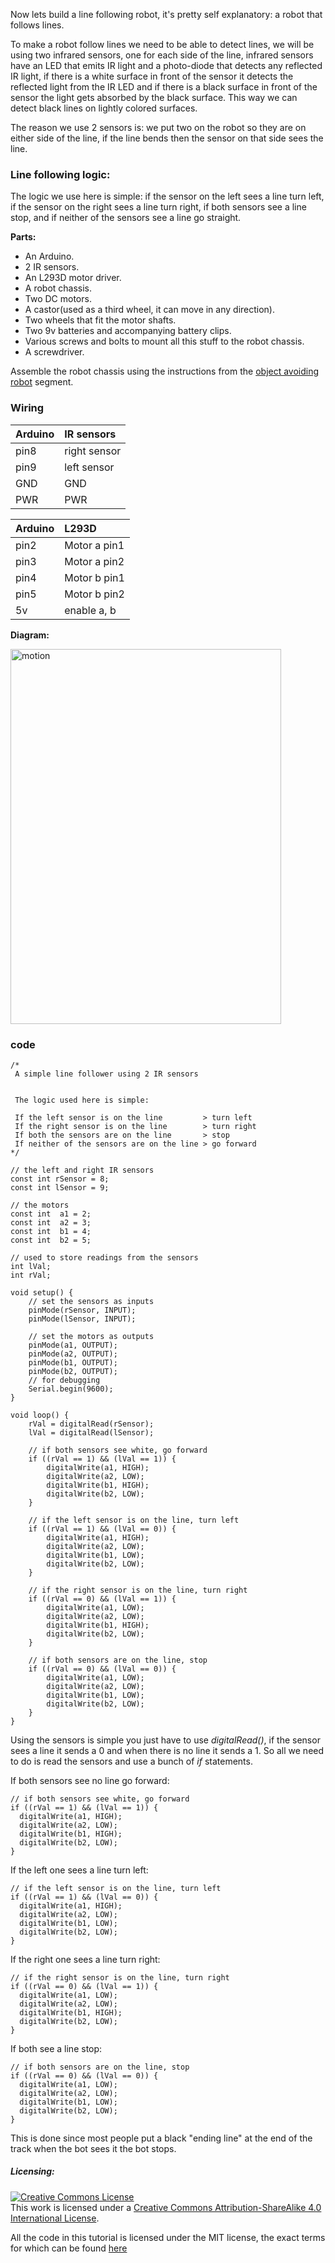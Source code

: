 Now lets build a line following robot, it's pretty self explanatory: a robot that
follows lines.

To make a robot follow lines we need to be able to detect lines, we will be using
two infrared sensors, one for each side of the line,
infrared sensors have an LED that emits IR light and a photo-diode that detects
any reflected IR light, if there is a white surface in front of the sensor it
detects the reflected light from the IR LED and if there is a black surface in
front of the sensor the light gets absorbed by the black surface. This way we can
detect black lines on lightly colored surfaces.

The reason we use 2 sensors is: we put two on the robot so they are on either side of
the line, if the line bends then the sensor on that side sees the line.

### Line following logic:

The logic we use here is simple: if the sensor on the left sees a line turn left,
if the sensor on the right sees a line turn right, if both sensors see a line stop,
and if neither of the sensors see a line go straight.

**Parts:**

* An Arduino.
* 2 IR sensors.
* An L293D motor driver.
* A robot chassis.
* Two DC motors.
* A castor(used as a third wheel, it can move in any direction).
* Two wheels that fit the motor shafts.
* Two 9v batteries and accompanying battery clips.
* Various screws and bolts to mount all this stuff to the robot chassis.
* A screwdriver.

Assemble the robot chassis using the instructions from the [object avoiding robot](https://aaalearn.mystagingwebsite.com/2018/04/arduino-summer-camp-obstacle-avoiding-robot/) segment.

### Wiring

| Arduino        | IR sensors     |
| :------------- | :------------- |
| pin8           | right sensor   |
| pin9           | left sensor    |
| GND            | GND            |
| PWR            | PWR            |

| Arduino        | L293D          |
| :------------- | :------------- |
| pin2           | Motor a pin1   |
| pin3           | Motor a pin2   |
| pin4           | Motor b pin1   |
| pin5           | Motor b pin2   |
| 5v             | enable a, b    |

**Diagram:**

<img class="aligncenter wp-image-147 size-full" src="https://aaalearn.mystagingwebsite.com/wp-content/uploads/2018/04/line_follower.png" alt="motion" width="433" height="600" />

### code
```
/*
 A simple line follower using 2 IR sensors


 The logic used here is simple:

 If the left sensor is on the line         > turn left
 If the right sensor is on the line        > turn right
 If both the sensors are on the line       > stop
 If neither of the sensors are on the line > go forward
*/

// the left and right IR sensors
const int rSensor = 8;
const int lSensor = 9;

// the motors
const int  a1 = 2;
const int  a2 = 3;
const int  b1 = 4;
const int  b2 = 5;

// used to store readings from the sensors
int lVal;
int rVal;

void setup() {
	// set the sensors as inputs
	pinMode(rSensor, INPUT);
	pinMode(lSensor, INPUT);

	// set the motors as outputs
	pinMode(a1, OUTPUT);
	pinMode(a2, OUTPUT);
	pinMode(b1, OUTPUT);
	pinMode(b2, OUTPUT);
	// for debugging
	Serial.begin(9600);
}

void loop() {
	rVal = digitalRead(rSensor);
	lVal = digitalRead(lSensor);

	// if both sensors see white, go forward
	if ((rVal == 1) && (lVal == 1)) {
		digitalWrite(a1, HIGH);
		digitalWrite(a2, LOW);
		digitalWrite(b1, HIGH);
		digitalWrite(b2, LOW);
	}

	// if the left sensor is on the line, turn left
	if ((rVal == 1) && (lVal == 0)) {
		digitalWrite(a1, HIGH);
		digitalWrite(a2, LOW);
		digitalWrite(b1, LOW);
		digitalWrite(b2, LOW);
	}

	// if the right sensor is on the line, turn right
	if ((rVal == 0) && (lVal == 1)) {
		digitalWrite(a1, LOW);
		digitalWrite(a2, LOW);
		digitalWrite(b1, HIGH);
		digitalWrite(b2, LOW);
	}

	// if both sensors are on the line, stop
	if ((rVal == 0) && (lVal == 0)) {
		digitalWrite(a1, LOW);
		digitalWrite(a2, LOW);
		digitalWrite(b1, LOW);
		digitalWrite(b2, LOW);
	}
}
```

Using the sensors is simple you just have to use *digitalRead()*, if the sensor
sees a line it sends a 0 and when there is no line it sends a 1.
So all we need to do is read the sensors and use a bunch of *if* statements.

If both sensors see no line go forward:
```
// if both sensors see white, go forward
if ((rVal == 1) && (lVal == 1)) {
  digitalWrite(a1, HIGH);
  digitalWrite(a2, LOW);
  digitalWrite(b1, HIGH);
  digitalWrite(b2, LOW);
}
```

If the left one sees a line turn left:
```
// if the left sensor is on the line, turn left
if ((rVal == 1) && (lVal == 0)) {
  digitalWrite(a1, HIGH);
  digitalWrite(a2, LOW);
  digitalWrite(b1, LOW);
  digitalWrite(b2, LOW);
}
```

If the right one sees a line turn right:
```
// if the right sensor is on the line, turn right
if ((rVal == 0) && (lVal == 1)) {
  digitalWrite(a1, LOW);
  digitalWrite(a2, LOW);
  digitalWrite(b1, HIGH);
  digitalWrite(b2, LOW);
}
```

If both see a line stop:
```
// if both sensors are on the line, stop
if ((rVal == 0) && (lVal == 0)) {
  digitalWrite(a1, LOW);
  digitalWrite(a2, LOW);
  digitalWrite(b1, LOW);
  digitalWrite(b2, LOW);
}
```
This is done since most people put a black "ending line" at the end of the track
when the bot sees it the bot stops.

##### Licensing:

<a rel="license" href="http://creativecommons.org/licenses/by-sa/4.0/"><img alt="Creative Commons License" style="border-width:0" src="https://i.creativecommons.org/l/by-sa/4.0/88x31.png" /></a><br />This work is licensed under a <a rel="license" href="http://creativecommons.org/licenses/by-sa/4.0/">Creative Commons Attribution-ShareAlike 4.0 International License</a>.

All the code in this tutorial is licensed under the MIT license, the exact terms for which can be found [here](https://github.com/afshaan4/other_arduino_projects/blob/master/LICENSE)

